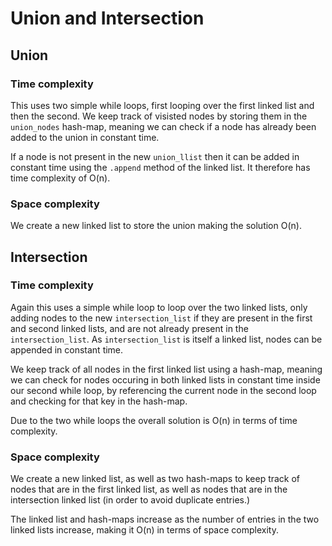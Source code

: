 # Union and Intersection

## Union

### Time complexity

This uses two simple while loops, first looping over the first linked list and then the second. We keep track of visisted nodes by storing them in the `union_nodes` hash-map, meaning we can check if a node has already been added to the union in constant time.

If a node is not present in the new `union_llist` then it can be added in constant time using the `.append` method of the linked list. It therefore has time complexity of O(n).

### Space complexity

We create a new linked list to store the union making the solution O(n).

## Intersection

### Time complexity

Again this uses a simple while loop to loop over the two linked lists, only adding nodes to the new `intersection_list` if they are present in the first and second linked lists, and are not already present in the `intersection_list`. As `intersection_list` is itself a linked list, nodes can be appended in constant time.

We keep track of all nodes in the first linked list using a hash-map, meaning we can check for nodes occuring in both linked lists in constant time inside our second while loop, by referencing the current node in the second loop and checking for that key in the hash-map.

Due to the two while loops the overall solution is O(n) in terms of time complexity.

### Space complexity

We create a new linked list, as well as two hash-maps to keep track of nodes that are in the first linked list, as well as nodes that are in the intersection linked list (in order to avoid duplicate entries.)

The linked list and hash-maps increase as the number of entries in the two linked lists increase, making it O(n) in terms of space complexity.

